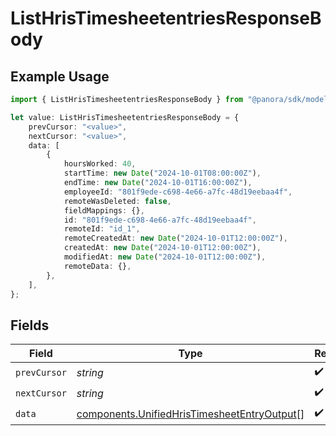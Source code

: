 # ListHrisTimesheetentriesResponseBody

## Example Usage

```typescript
import { ListHrisTimesheetentriesResponseBody } from "@panora/sdk/models/operations";

let value: ListHrisTimesheetentriesResponseBody = {
    prevCursor: "<value>",
    nextCursor: "<value>",
    data: [
        {
            hoursWorked: 40,
            startTime: new Date("2024-10-01T08:00:00Z"),
            endTime: new Date("2024-10-01T16:00:00Z"),
            employeeId: "801f9ede-c698-4e66-a7fc-48d19eebaa4f",
            remoteWasDeleted: false,
            fieldMappings: {},
            id: "801f9ede-c698-4e66-a7fc-48d19eebaa4f",
            remoteId: "id_1",
            remoteCreatedAt: new Date("2024-10-01T12:00:00Z"),
            createdAt: new Date("2024-10-01T12:00:00Z"),
            modifiedAt: new Date("2024-10-01T12:00:00Z"),
            remoteData: {},
        },
    ],
};
```

## Fields

| Field                                                                                                      | Type                                                                                                       | Required                                                                                                   | Description                                                                                                |
| ---------------------------------------------------------------------------------------------------------- | ---------------------------------------------------------------------------------------------------------- | ---------------------------------------------------------------------------------------------------------- | ---------------------------------------------------------------------------------------------------------- |
| `prevCursor`                                                                                               | *string*                                                                                                   | :heavy_check_mark:                                                                                         | N/A                                                                                                        |
| `nextCursor`                                                                                               | *string*                                                                                                   | :heavy_check_mark:                                                                                         | N/A                                                                                                        |
| `data`                                                                                                     | [components.UnifiedHrisTimesheetEntryOutput](../../models/components/unifiedhristimesheetentryoutput.md)[] | :heavy_check_mark:                                                                                         | N/A                                                                                                        |